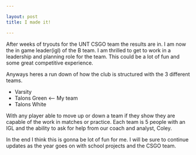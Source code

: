 ```yaml
---

layout: post
title: I made it!

---
```


After weeks of tryouts for the UNT CSGO team the results are in. I am now the in game leader(igl) of the B team. I am thrilled to get to work in a leadership and planning role for the team. This could be a lot of fun and some great competitive experience. 


Anyways heres a run down of how the club is structured with the 3 different teams.
* Varsity
* Talons Green <-- My team
* Talons White

With any player able to move up or down a team if they show they are capable of the work in matches or practice. Each team is 5 people with an IGL and the ability to ask for help from our coach and analyst, Coley.


In the end I think this is gonna be lot of fun for me. I will be sure to continue updates as the year goes on with school projects and the CSGO team.